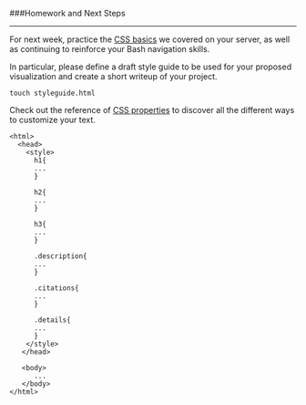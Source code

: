 ###Homework and Next Steps

-----

For next week, practice the [CSS basics](inline.md) we covered on your server, as well as continuing to reinforce your Bash navigation skills. 

In particular, please define a draft style guide to be used for your proposed visualization and create a short writeup of your project.

```
touch styleguide.html
```

Check out the reference of [CSS properties](http://www.w3schools.com/cssref/) to discover all the different ways to customize your text.

```
<html>
  <head>
    <style>
      h1{
      ...
      }
      
      h2{
      ...
      }
      
      h3{
      ...
      }
      
      .description{
      ...
      }
      
      .citations{
      ...
      }
      
      .details{
      ...
      } 
    </style>
   </head>
   
   <body>
      ...
   </body>
</html>   
```

